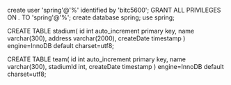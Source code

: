 create user 'spring'@'%' identified by 'bitc5600';
GRANT ALL PRIVILEGES ON _._ TO 'spring'@'%';
create database spring;
use spring;

CREATE TABLE stadium(
id int auto_increment primary key,
name varchar(300),
address varchar(2000),
createDate timestamp
) engine=InnoDB default charset=utf8;

CREATE TABLE team(
id int auto_increment primary key,
name varchar(300),
stadiumId int,
createDate timestamp
) engine=InnoDB default charset=utf8;
